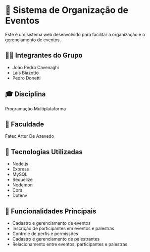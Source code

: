 # 📅 Sistema de Organização de Eventos

Este é um sistema web desenvolvido para facilitar a organização e o gerenciamento de eventos.

## 👨‍💻 Integrantes do Grupo

- João Pedro Cavenaghi
- Laís Biazotto
- Pedro Donetti

## 🎓 Disciplina

Programação Multiplataforma

## 🏫 Faculdade

Fatec Artur De Azevedo

## 🧰 Tecnologias Utilizadas

- Node.js
- Express
- MySQL
- Sequelize
- Nodemon
- Cors
- Dotenv

## 🚀 Funcionalidades Principais

- Cadastro e gerenciamento de eventos
- Inscrição de participantes em eventos e palestras
- Controle de perfis e permissões
- Cadastro e gerenciamento de palestrantes
- Relacionamento entre eventos, participantes e palestras
